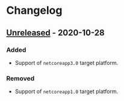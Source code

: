 # Changelog

## [Unreleased] - 2020-10-28
### Added
- Support of `netcoreapp3.0` target platform.

### Removed
- Support of `netcoreapp1.0` target platform.

[Unreleased]: https://github.com/qbit86/misnomer/compare/fictionary-0.2.0...HEAD
